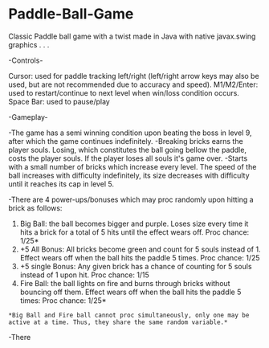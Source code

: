 # Paddle-Ball-Game
Classic Paddle ball game with a twist made in Java with native javax.swing graphics
.
.
.

-Controls-

Cursor: used for paddle tracking left/right (left/right arrow keys may also be used, but are not recommended due to accuracy and speed).
M1/M2/Enter: used to restart/continue to next level when win/loss condition occurs.
Space Bar: used to pause/play

-Gameplay-

-The game has a semi winning condition upon beating the boss in level 9, after which the game continues indefinitely.
-Breaking bricks earns the player souls. Losing, which constitutes the ball going bellow the paddle, costs the player souls. If the player loses all souls it's game over.
-Starts with a small number of bricks which increase every level. The speed of the ball increases with difficulty indefinitely, its size decreases with difficulty until it reaches its cap in level 5.

-There are 4 power-ups/bonuses which may proc randomly upon hitting a brick as follows:

  1. Big Ball: the ball becomes bigger and purple. Loses size every time it hits a brick for a total of 5 hits until the effect wears off. Proc chance: 1/25*
  2. +5 All Bonus: All bricks become green and count for 5 souls instead of 1. Effect wears off when the ball hits the paddle 5 times. Proc chance: 1/25
  3. +5 single Bonus: Any given brick has a chance of counting for 5 souls instead of 1 upon hit. Proc chance: 1/15
  4. Fire Ball: the ball lights on fire and burns through bricks without bouncing off them. Effect wears off when the ball hits the paddle 5 times: Proc chance: 1/25*
    
    *Big Ball and Fire ball cannot proc simultaneously, only one may be active at a time. Thus, they share the same random variable.*
    
-There
